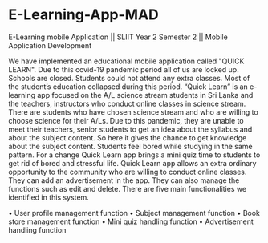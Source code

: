 # E-Learning-App-MAD

E-Learning mobile Application || SLIIT Year 2 Semester 2 || Mobile Application Development

We have implemented an educational mobile application called "QUICK LEARN". Due to this covid-19 pandemic period all of us are locked up. Schools are closed. Students could not attend any extra classes. Most of the student’s education collapsed during this period. “Quick Learn” is an e-learning app focused on the A/L science stream students in Sri Lanka and the teachers, instructors who conduct online classes in science stream.
There are students who have chosen science stream and who are willing to choose science for their A/Ls. Due to this pandemic, they are unable to meet their teachers, senior students to get an idea about the syllabus and about the subject content. So here it gives the chance to get knowledge about the subject content.
Students feel bored while studying in the same pattern. For a change Quick Learn app brings a mini quiz time to students to get rid of bored and stressful life. Quick Learn app allows an extra ordinary opportunity to the community who are willing to conduct online classes. They can add an advertisement in the app. They can also manage the functions such as edit and delete.
There are five main functionalities we identified in this system.

• User profile management function
• Subject management function
• Book store management function
• Mini quiz handling function
• Advertisement handling function
